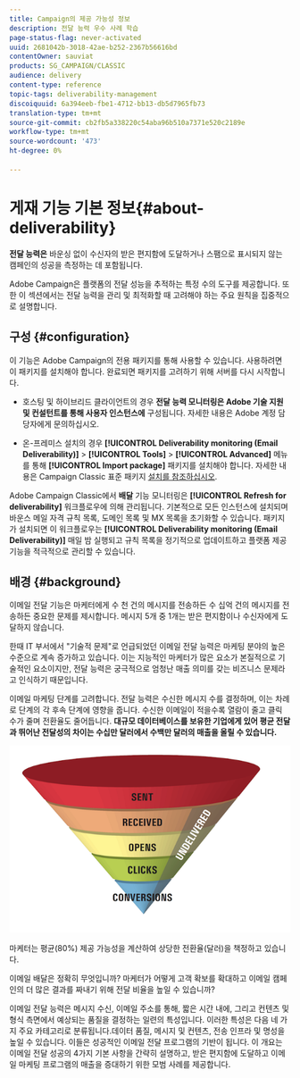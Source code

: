 ```yaml
---
title: Campaign의 제공 가능성 정보
description: 전달 능력 우수 사례 학습
page-status-flag: never-activated
uuid: 2681042b-3018-42ae-b252-2367b56616bd
contentOwner: sauviat
products: SG_CAMPAIGN/CLASSIC
audience: delivery
content-type: reference
topic-tags: deliverability-management
discoiquuid: 6a394eeb-fbe1-4712-bb13-db5d7965fb73
translation-type: tm+mt
source-git-commit: cb2fb5a338220c54aba96b510a7371e520c2189e
workflow-type: tm+mt
source-wordcount: '473'
ht-degree: 0%

---
```



# 게재 기능 기본 정보{#about-deliverability}

**전달 능력은** 바운싱 없이 수신자의 받은 편지함에 도달하거나 스팸으로 표시되지 않는 캠페인의 성공을 측정하는 데 포함됩니다.

Adobe Campaign은 플랫폼의 전달 성능을 추적하는 특정 수의 도구를 제공합니다. 또한 이 섹션에서는 전달 능력을 관리 및 최적화할 때 고려해야 하는 주요 원칙을 집중적으로 설명합니다.

## 구성 {#configuration}

이 기능은 Adobe Campaign의 전용 패키지를 통해 사용할 수 있습니다. 사용하려면 이 패키지를 설치해야 합니다. 완료되면 패키지를 고려하기 위해 서버를 다시 시작합니다.
* 호스팅 및 하이브리드 클라이언트의 경우 **전달 능력 모니터링은 Adobe 기술 지원 및 컨설턴트를 통해 사용자 인스턴스에** 구성됩니다. 자세한 내용은 Adobe 계정 담당자에게 문의하십시오.

* 온-프레미스 설치의 경우 **[!UICONTROL Deliverability monitoring (Email Deliverability)]** > **[!UICONTROL Tools]** > **[!UICONTROL Advanced]** 메뉴를 통해 **[!UICONTROL Import package]** 패키지를 설치해야 합니다. 자세한 내용은 Campaign Classic 표준 패키지 [설치를 참조하십시오](../../installation/using/installing-campaign-standard-packages.md).

Adobe Campaign Classic에서 **배달** 기능 모니터링은 **[!UICONTROL Refresh for deliverability]** 워크플로우에 의해 관리됩니다. 기본적으로 모든 인스턴스에 설치되며 바운스 메일 자격 규칙 목록, 도메인 목록 및 MX 목록을 초기화할 수 있습니다. 패키지가 설치되면 이 워크플로우는 **[!UICONTROL Deliverability monitoring (Email Deliverability)]** 매일 밤 실행되고 규칙 목록을 정기적으로 업데이트하고 플랫폼 제공 기능을 적극적으로 관리할 수 있습니다.

## 배경 {#background}

이메일 전달 기능은 마케터에게 수 천 건의 메시지를 전송하든 수 십억 건의 메시지를 전송하든 중요한 문제를 제시합니다. 메시지 5개 중 1개는 받은 편지함이나 수신자에게 도달하지 않습니다.

한때 IT 부서에서 &quot;기술적 문제&quot;로 언급되었던 이메일 전달 능력은 마케팅 분야의 높은 수준으로 계속 증가하고 있습니다. 이는 지능적인 마케터가 많은 요소가 본질적으로 기술적인 요소이지만, 전달 능력은 궁극적으로 엄청난 매출 의미를 갖는 비즈니스 문제라고 인식하기 때문입니다.

이메일 마케팅 단계를 고려합니다. 전달 능력은 수신한 메시지 수를 결정하며, 이는 차례로 단계의 각 후속 단계에 영향을 줍니다. 수신한 이메일이 적을수록 열람이 줄고 클릭 수가 줄며 전환율도 줄어듭니다. **대규모 데이터베이스를 보유한 기업에게 있어 평균 전달과 뛰어난 전달성의 차이는 수십만 달러에서 수백만 달러의 매출을 올릴 수 있습니다.**

![](assets/deliverability_overview_1.png)

마케터는 평균(80%) 제공 가능성을 계산하여 상당한 전환율(달러)을 책정하고 있습니다.

이메일 배달은 정확히 무엇입니까? 마케터가 어떻게 고객 확보를 확대하고 이메일 캠페인의 더 많은 결과를 짜내기 위해 전달 비율을 높일 수 있습니까?

이메일 전달 능력은 메시지 수신, 이메일 주소를 통해, 짧은 시간 내에, 그리고 컨텐츠 및 형식 측면에서 예상되는 품질을 결정하는 일련의 특성입니다. 이러한 특성은 다음 네 가지 주요 카테고리로 분류됩니다.데이터 품질, 메시지 및 컨텐츠, 전송 인프라 및 명성을 높일 수 있습니다. 이들은 성공적인 이메일 전달 프로그램의 기반이 됩니다. 이 개요는 이메일 전달 성공의 4가지 기본 사항을 간략히 설명하고, 받은 편지함에 도달하고 이메일 마케팅 프로그램의 매출을 증대하기 위한 모범 사례를 제공합니다.

<!--![](assets/deliverability_overview_2.png)-->
